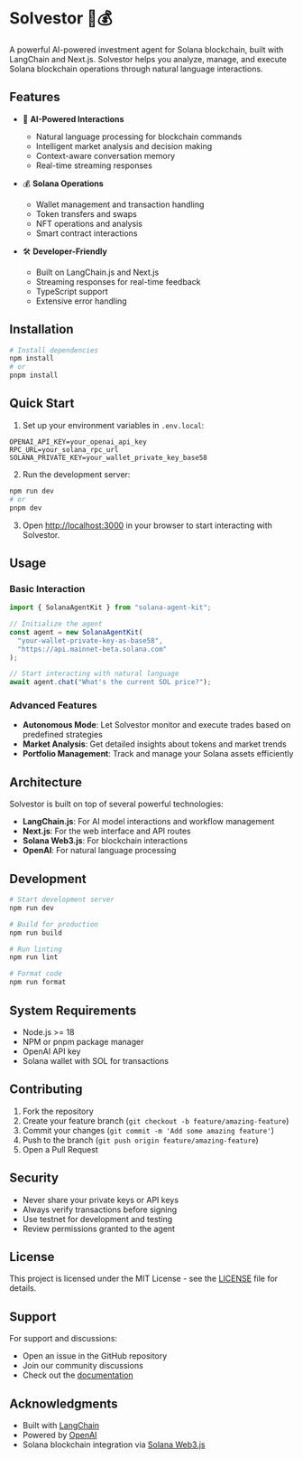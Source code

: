 # Solvestor 🤖💰

A powerful AI-powered investment agent for Solana blockchain, built with LangChain and Next.js. Solvestor helps you analyze, manage, and execute Solana blockchain operations through natural language interactions.

## Features

- 🤖 **AI-Powered Interactions**
  - Natural language processing for blockchain commands
  - Intelligent market analysis and decision making
  - Context-aware conversation memory
  - Real-time streaming responses

- 💰 **Solana Operations**
  - Wallet management and transaction handling
  - Token transfers and swaps
  - NFT operations and analysis
  - Smart contract interactions

- 🛠 **Developer-Friendly**
  - Built on LangChain.js and Next.js
  - Streaming responses for real-time feedback
  - TypeScript support
  - Extensive error handling

## Installation

```bash
# Install dependencies
npm install
# or
pnpm install
```

## Quick Start

1. Set up your environment variables in `.env.local`:
```env
OPENAI_API_KEY=your_openai_api_key
RPC_URL=your_solana_rpc_url
SOLANA_PRIVATE_KEY=your_wallet_private_key_base58
```

2. Run the development server:
```bash
npm run dev
# or
pnpm dev
```

3. Open [http://localhost:3000](http://localhost:3000) in your browser to start interacting with Solvestor.

## Usage

### Basic Interaction

```typescript
import { SolanaAgentKit } from "solana-agent-kit";

// Initialize the agent
const agent = new SolanaAgentKit(
  "your-wallet-private-key-as-base58",
  "https://api.mainnet-beta.solana.com"
);

// Start interacting with natural language
await agent.chat("What's the current SOL price?");
```

### Advanced Features

- **Autonomous Mode**: Let Solvestor monitor and execute trades based on predefined strategies
- **Market Analysis**: Get detailed insights about tokens and market trends
- **Portfolio Management**: Track and manage your Solana assets efficiently

## Architecture

Solvestor is built on top of several powerful technologies:

- **LangChain.js**: For AI model interactions and workflow management
- **Next.js**: For the web interface and API routes
- **Solana Web3.js**: For blockchain interactions
- **OpenAI**: For natural language processing

## Development

```bash
# Start development server
npm run dev

# Build for production
npm run build

# Run linting
npm run lint

# Format code
npm run format
```

## System Requirements

- Node.js >= 18
- NPM or pnpm package manager
- OpenAI API key
- Solana wallet with SOL for transactions

## Contributing

1. Fork the repository
2. Create your feature branch (`git checkout -b feature/amazing-feature`)
3. Commit your changes (`git commit -m 'Add some amazing feature'`)
4. Push to the branch (`git push origin feature/amazing-feature`)
5. Open a Pull Request

## Security

- Never share your private keys or API keys
- Always verify transactions before signing
- Use testnet for development and testing
- Review permissions granted to the agent

## License

This project is licensed under the MIT License - see the [LICENSE](LICENSE) file for details.

## Support

For support and discussions:
- Open an issue in the GitHub repository
- Join our community discussions
- Check out the [documentation](https://docs.yourdomain.com)

## Acknowledgments

- Built with [LangChain](https://langchain.com)
- Powered by [OpenAI](https://openai.com)
- Solana blockchain integration via [Solana Web3.js](https://solana-labs.github.io/solana-web3.js)
